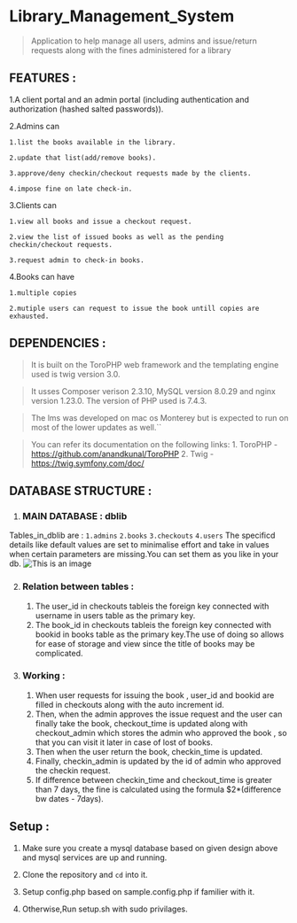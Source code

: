# Library_Management_System

> Application to help manage all users, admins and issue/return requests along with the fines administered for a library

## FEATURES :

1.A client portal and an admin portal (including authentication and authorization (hashed salted passwords)).

2.Admins can 

    1.list the books available in the library.

    2.update that list(add/remove books).

    3.approve/deny checkin/checkout requests made by the clients.

    4.impose fine on late check-in.

3.Clients can 

    1.view all books and issue a checkout request.

    2.view the list of issued books as well as the pending checkin/checkout requests.

    3.request admin to check-in books.

4.Books can have

    1.multiple copies
    
    2.mutiple users can request to issue the book untill copies are exhausted.

## DEPENDENCIES :

>It is built on the ToroPHP web framework and the templating engine used is twig version 3.0.

> It usses Composer verison 2.3.10, MySQL version 8.0.29 and nginx version 1.23.0. The version of PHP used is 7.4.3.

>The lms was developed on mac os Monterey but is expected to run on most of the lower updates as well.``

>You can refer its documentation on the following links: 1. ToroPHP - https://github.com/anandkunal/ToroPHP 2. Twig - https://twig.symfony.com/doc/

## DATABASE STRUCTURE :

1. ### MAIN DATABASE : dblib
Tables_in_dblib are :
    `1.admins`
    `2.books`
    `3.checkouts`
    `4.users`
    The specificd details like default values are set to minimalise effort and take in values when certain parameters are missing.You can set them as you like in your db.
    ![This is an image](https://cdn.discordapp.com/attachments/918561473008123954/996979057545719909/Screen_Shot_2022-07-14_at_8.48.07_AM.png)

2. ### Relation between tables :

    1. The user_id in checkouts tableis the foreign key connected with username in users table as the primary key.
    2. The book_id in checkouts tableis the foreign key connected with bookid in books table as the primary key.The use of doing so allows for ease of storage and view since the title of books may be complicated.

3. ### Working :

    1. When user requests for issuing the book , user_id and bookid are filled in checkouts along with the auto increment id.
    2. Then, when the admin approves the issue request and the user can finally take the book, checkout_time is updated along with checkout_admin which stores the admin who approved the book , so that you can visit it later in case of lost of books.
    3. Then when the user return the book, checkin_time is updated.
    4. Finally, checkin_admin is updated by the id of admin who approved the checkin request.
    5. If difference between checkin_time and checkout_time is greater than 7 days, the fine is calculated using the formula $2*(difference bw dates - 7days).
    

## Setup :

1. Make sure you create a mysql database based on given design above and mysql services are up and running.

2. Clone the repository and `cd` into it.

3. Setup config.php based on sample.config.php if familier with it.

4. Otherwise,Run setup.sh with sudo privilages.
